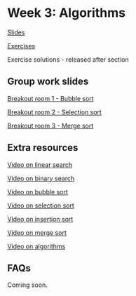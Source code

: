 # Week 3: Algorithms

[Slides](https://docs.google.com/presentation/d/15WyYQfg8IlAodF0cPZSzNt3gyxxvm_xb006aCkIzx4o/edit?usp=sharing)

[Exercises](exercises/week3.md)

Exercise solutions - released after section


## Group work slides

[Breakout room 1 - Bubble sort](https://docs.google.com/presentation/d/12ULeIUy0KPPudfqB36w08gLyPTn-GIXFoZHAW5GE7vk/edit?usp=sharing)

[Breakout room 2 - Selection sort](https://docs.google.com/presentation/d/1dowB0irNcv-ZWkh0lMjxIxgY0CWu8_lYMRCeEm14GaQ/edit?usp=sharing)

[Breakout room 3 - Merge sort](https://docs.google.com/presentation/d/11WGvz2wbwulH2rUqOpcKngrTeKkfnPScd85B80NrS9g/edit?usp=sharing)


## Extra resources

[Video on linear search](https://www.youtube.com/watch?v=TwsgCHYmbbA)

[Video on binary search](https://www.youtube.com/watch?v=T98PIp4omUA)

[Video on bubble sort](https://www.youtube.com/watch?v=RT-hUXUWQ2I)

[Video on selection sort](https://www.youtube.com/watch?v=3hH8kTHFw2A)

[Video on insertion sort](https://www.youtube.com/watch?v=O0VbBkUvriI)

[Video on merge sort](https://www.youtube.com/watch?v=Ns7tGNbtvV4)

[Video on algorithms](https://www.youtube.com/watch?v=ktWL3nN38ZA)


## FAQs

Coming soon.
